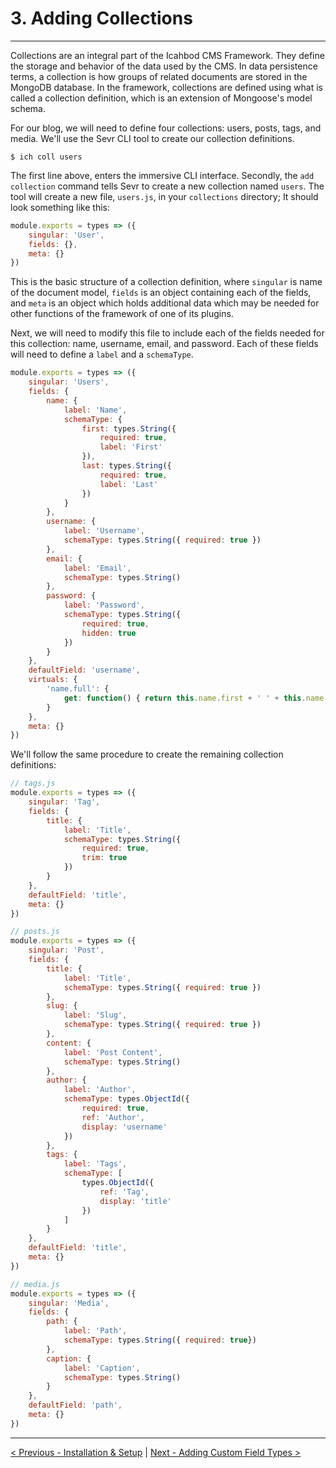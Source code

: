# 3. Adding Collections

---

Collections are an integral part of the Icahbod CMS Framework. They define the
storage and behavior of the data used by the CMS. In data persistence terms, a
collection is how groups of related documents are stored in the MongoDB database.
In the framework, collections are defined using what is called a collection
definition, which is an extension of Mongoose's model schema.

For our blog, we will need to define four collections: users, posts, tags, and
media. We'll use the Sevr CLI tool to create our collection definitions.

```
$ ich coll users
```

The first line above, enters the immersive CLI interface. Secondly, the
`add collection` command tells Sevr to create a new collection named `users`.
The tool will create a new file, `users.js`, in your `collections` directory; It
should look something like this:

```javascript
module.exports = types => ({
	singular: 'User',
	fields: {},
	meta: {}
})
```

This is the basic structure of a collection definition, where `singular` is name
of the document model, `fields` is an object containing each of the fields, and
`meta` is an object which holds additional data which may be needed for other
functions of the framework of one of its plugins.

Next, we will need to modify this file to include each of the fields needed for
this collection: name, username, email, and password. Each of these fields will
need to define a `label` and a `schemaType`.

```javascript
module.exports = types => ({
	singular: 'Users',
	fields: {
		name: {
			label: 'Name',
			schemaType: {
				first: types.String({
					required: true,
					label: 'First'
				}),
				last: types.String({
					required: true,
					label: 'Last'
				})
			}
		},
		username: {
			label: 'Username',
			schemaType: types.String({ required: true })
		},
		email: {
			label: 'Email',
			schemaType: types.String()
		},
		password: {
			label: 'Password',
			schemaType: types.String({
				required: true,
				hidden: true
			})
		}
	},
	defaultField: 'username',
	virtuals: {
		'name.full': {
			get: function() { return this.name.first + ' ' + this.name.last }
		}
	},
	meta: {}
})
```

We'll follow the same procedure to create the remaining collection definitions:

```javascript
// tags.js
module.exports = types => ({
	singular: 'Tag',
	fields: {
		title: {
			label: 'Title',
			schemaType: types.String({
				required: true,
				trim: true
			})
		}
	},
	defaultField: 'title',
	meta: {}
})
```

```javascript
// posts.js
module.exports = types => ({
	singular: 'Post',
	fields: {
		title: {
			label: 'Title',
			schemaType: types.String({ required: true })
		},
		slug: {
			label: 'Slug',
			schemaType: types.String({ required: true })
		},
		content: {
			label: 'Post Content',
			schemaType: types.String()
		},
		author: {
			label: 'Author',
			schemaType: types.ObjectId({
				required: true,
				ref: 'Author',
				display: 'username'
			})
		},
		tags: {
			label: 'Tags',
			schemaType: [
				types.ObjectId({
					ref: 'Tag',
					display: 'title'
				})
			]
		}
	},
	defaultField: 'title',
	meta: {}
})
```

```javascript
// media.js
module.exports = types => ({
	singular: 'Media',
	fields: {
		path: {
			label: 'Path',
			schemaType: types.String({ required: true})
		},
		caption: {
			label: 'Caption',
			schemaType: types.String()
		}
	},
	defaultField: 'path',
	meta: {}
})
```
---

[< Previous - Installation & Setup](2_installation.md) | [Next - Adding Custom Field Types >](4_custom_field_types.md)

